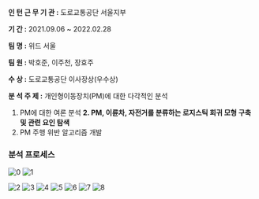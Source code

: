 **인 턴 근 무 기 관 :** 도로교통공단 서울지부
 
**기 간 :** 2021.09.06 ~ 2022.02.28
 
**팀 명 :** 위드 서울
 
**팀 원 :** 박호준, 이주천, 장효주

**수 상 :** 도로교통공단 이사장상(우수상)


**분 석 주 제 :** 개인형이동장치(PM)에 대한 다각적인 분석 

1. PM에 대한 여론 분석
**2. PM, 이륜차, 자전거를 분류하는 로지스틱 회귀 모형 구축 및 관련 요인 탐색**
3. PM 주행 위반 알고리즘 개발




### 분석 프로세스
![0](https://user-images.githubusercontent.com/91238910/182102420-4b8d55cf-ecb8-4ec2-a9df-24070459ca1c.png)
![1](https://user-images.githubusercontent.com/91238910/182102417-27fc26b2-3849-49ee-9191-06d56850c9e9.png)

![2](https://user-images.githubusercontent.com/91238910/182102422-84adeebb-6f23-4f31-9066-3dee98e4879d.png)
![3](https://user-images.githubusercontent.com/91238910/182102427-523f1ee0-6fa4-405b-9633-782a1d02d6e5.png)
![4](https://user-images.githubusercontent.com/91238910/182102429-0467c4fa-9d8a-44e0-8b6d-362df785af28.png)
![5](https://user-images.githubusercontent.com/91238910/182102433-55a7abeb-2e79-4949-9ede-c24e71e35fe3.png)
![6](https://user-images.githubusercontent.com/91238910/182102435-d9ce690c-acbf-4d58-9a26-491aef9e7708.png)
![7](https://user-images.githubusercontent.com/91238910/182102437-829a77ec-8e64-42df-b997-9aaf19c10322.png)
![8](https://user-images.githubusercontent.com/91238910/182102443-2a1b9e04-7842-48ba-98c0-4531a2e8237e.png)



